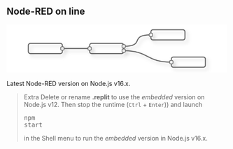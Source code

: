 ## Node-RED on line

![file](node-red-flow.png) 

Latest Node-RED version on Node.js v16.x.
> Extra
Delete or rename **.replit** to use the *embedded* version on Node.js v12. Then stop the runtime (`Ctrl` + `Enter`)) and launch <pre>npm start</pre> in the Shell menu to run the *embedded* version in Node.js v16.x.
